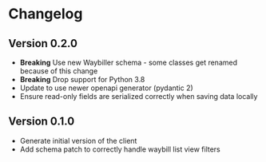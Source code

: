 # Changelog

## Version 0.2.0

* **Breaking** Use new Waybiller schema - some classes get renamed because of this change
* **Breaking** Drop support for Python 3.8
* Update to use newer openapi generator (pydantic 2)
* Ensure read-only fields are serialized correctly when saving data locally

## Version 0.1.0

* Generate initial version of the client
* Add schema patch to correctly handle waybill list view filters
